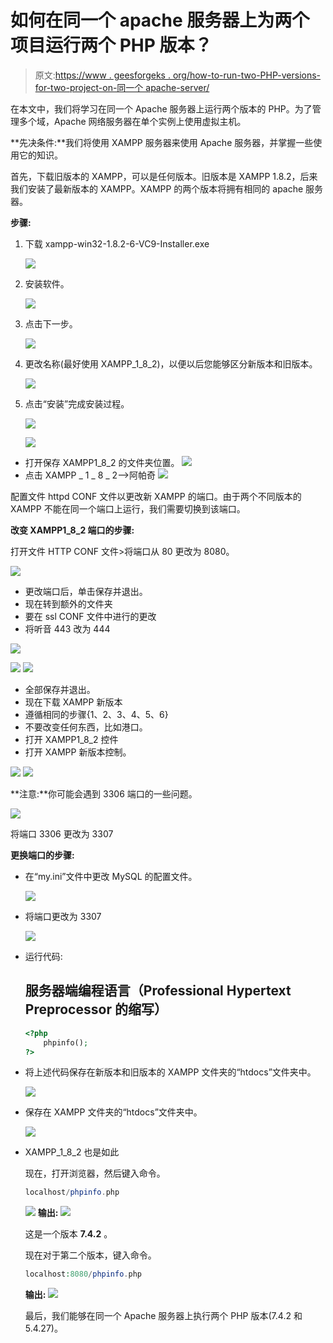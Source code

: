 # 如何在同一个 apache 服务器上为两个项目运行两个 PHP 版本？

> 原文:[https://www . geesforgeks . org/how-to-run-two-PHP-versions-for-two-project-on-同一个 apache-server/](https://www.geeksforgeeks.org/how-to-run-two-php-versions-for-two-projects-on-same-apache-server/)

在本文中，我们将学习在同一个 Apache 服务器上运行两个版本的 PHP。为了管理多个域，Apache 网络服务器在单个实例上使用虚拟主机。

**先决条件:**我们将使用 XAMPP 服务器来使用 Apache 服务器，并掌握一些使用它的知识。

首先，下载旧版本的 XAMPP，可以是任何版本。旧版本是 XAMPP 1.8.2，后来我们安装了最新版本的 XAMPP。XAMPP 的两个版本将拥有相同的 apache 服务器。

**步骤:**

1.  下载 xampp-win32-1.8.2-6-VC9-Installer.exe

    ![](img/47fe5a6683a20a92d7ccf74483dc7aa0.png)

2.  安装软件。

    ![](img/f481b49942524919885c44d2dddf940a.png)

3.  点击下一步。

    ![](img/16554fc4a2fc8ba22841237c14725b63.png)

4.  更改名称(最好使用 XAMPP_1_8_2)，以便以后您能够区分新版本和旧版本。

    ![](img/40df87ff37b49cc7936e5ed61abf6d9a.png)

5.  点击“安装”完成安装过程。

    ![](img/be58f686acd1cd339645bb2a4777b23a.png)

    ![](img/0e48165fd6a57f07ca76b57b2dfd872f.png)

*   打开保存 XAMPP1_8_2 的文件夹位置。
    ![](img/58b0375759331389d9edd16dc58a8712.png)
*   点击 XAMPP _ 1 _ 8 _ 2–>阿帕奇
    ![](img/33896d743cb4260423ad49610eb23bf8.png)

配置文件 httpd CONF 文件以更改新 XAMPP 的端口。由于两个不同版本的 XAMPP 不能在同一个端口上运行，我们需要切换到该端口。

**改变 XAMPP1_8_2 端口的步骤:**

打开文件 HTTP CONF 文件>将端口从 80 更改为 8080。

![](img/d238454754b51aff99b9e27c375e763e.png)

*   更改端口后，单击保存并退出。
*   现在转到额外的文件夹
*   要在 ssl CONF 文件中进行的更改
*   将听音 443 改为 444

![](img/ea2ed01733ded9b79376a949675323f0.png)

![](img/2a96c3ee8ac5dce5ea2ef59687afb38b.png)
![](img/828065bc978d69b7f1ee977b331c47c7.png)

*   全部保存并退出。
*   现在下载 XAMPP 新版本
*   遵循相同的步骤{1、2、3、4、5、6}
*   不要改变任何东西，比如港口。
*   打开 XAMPP1_8_2 控件
*   打开 XAMPP 新版本控制。

![](img/cac5c4ffbbbdc3edfbe5e2c7ad9dd739.png)
![](img/8d7ed9f0cedcd34bae1ae233878fb779.png)

**注意:**你可能会遇到 3306 端口的一些问题。

![](img/5af490948249bbf7841ad31bc5a87c16.png)

将端口 3306 更改为 3307

**更换端口的步骤:**

*   在“my.ini”文件中更改 MySQL 的配置文件。

    ![](img/d93c70d15fcc8803988bf28689931dd0.png)

*   将端口更改为 3307

    ![](img/82c902617befc826ca913c6def199187.png)

*   运行代码:

    ## 服务器端编程语言（Professional Hypertext Preprocessor 的缩写）

    ```php
    <?php
        phpinfo();
    ?>
    ```

*   将上述代码保存在新版本和旧版本的 XAMPP 文件夹的“htdocs”文件夹中。

    ![](img/be23db21ef6b6645cf44f43866d3fb81.png)

*   保存在 XAMPP 文件夹的“htdocs”文件夹中。

    ![](img/2fe3590a5745e67faf1ef041f7c4c22e.png)

*   XAMPP_1_8_2 也是如此

    现在，打开浏览器，然后键入命令。

    ```php
    localhost/phpinfo.php
    ```

    ![](img/8317d31d4aaf303c5d78afdfcfff50fb.png)
    **输出:**
    ![](img/52ab7b442106f696fce4e2a02bd16ed2.png)

    这是一个版本 **7.4.2** 。

    现在对于第二个版本，键入命令。

    ```php
    localhost:8080/phpinfo.php
    ```

    **输出:**
    ![](img/dc598a370abad1a7e5e4615cb8071c11.png)

    最后，我们能够在同一个 Apache 服务器上执行两个 PHP 版本(7.4.2 和 5.4.27)。